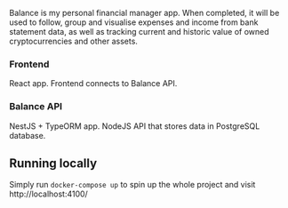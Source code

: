 Balance is my personal financial manager app. When completed, it will be used to
follow, group and visualise expenses and income from bank statement data, as well
as tracking current and historic value of owned cryptocurrencies and other assets.

### Frontend

React app. Frontend connects to Balance API.

### Balance API

NestJS + TypeORM app. NodeJS API that stores data in PostgreSQL database.

## Running locally

Simply run `docker-compose up` to spin up the whole project and visit http://localhost:4100/
